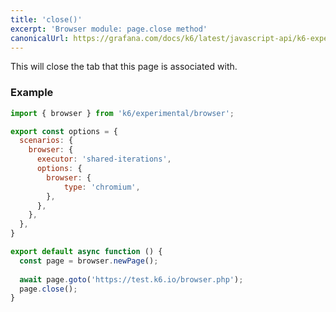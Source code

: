 ```yaml
---
title: 'close()'
excerpt: 'Browser module: page.close method'
canonicalUrl: https://grafana.com/docs/k6/latest/javascript-api/k6-experimental/browser/page/close/
---
```


This will close the tab that this page is associated with.

### Example

<CodeGroup labels={[]}>

```javascript
import { browser } from 'k6/experimental/browser';

export const options = {
  scenarios: {
    browser: {
      executor: 'shared-iterations',
      options: {
        browser: {
            type: 'chromium',
        },
      },
    },
  },
}

export default async function () {
  const page = browser.newPage();
  
  await page.goto('https://test.k6.io/browser.php');
  page.close();
}
```

</CodeGroup>